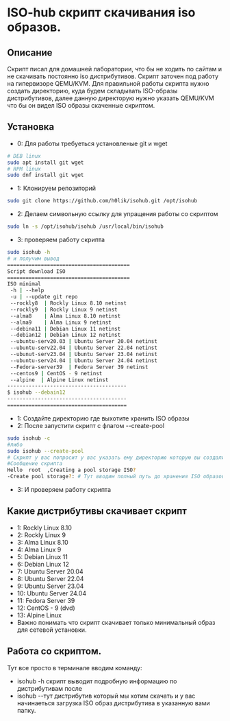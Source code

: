 # ISO-hub скрипт скачивания iso образов.
## Описание 
Скрипт писал для домашней лаборатории, что бы не ходить по сайтам и не скачивать постоянно iso дистрибутивов.
Скрипт заточен под работу на гипервизоре QEMU/KVM.
Для правильной работы скрипта нужно создать директорию, куда будем складывать ISO-образы дистрибутивов, далее данную директорую нужно указать QEMU/KVM
что бы он видел ISO образы скаченные скриптом.
## Установка
* 0: Для работы требуеться установленые git и wget 
```bash
# DEB linux
sudo apt install git wget 
# RPM linux
sudo dnf install git wget
```
* 1: Клонируем репозиторий 
```bash 
sudo git clone https://github.com/h0lik/isohub.git /opt/isohub
```
* 2: Делаем символьную ссылку  для упращения работы со скриптом 
```bash 
sudo ln -s /opt/isohub/isohub /usr/local/bin/isohub
```
* 3: проверяем работу скрипта
```bash 
sudo isohub -h 
# и получим вывод 
========================================
Script download ISO
========================================
ISO minimal
 -h | --help 
 -u | --update git repo
 --rockly8  | Rockly Linux 8.10 netinst
 --rockly9  | Rockly Linux 9 netinst
 --alma8    | Alma Linux 8.10 netinst
 --alma9    | Alma Linux 9 netinst
 --debina11 | Debian Linux 11 netinst
 --debian12 | Debian Linux 12 netinst
 --ubuntu-serv20.03 | Ubuntu Server 20.04 netinst
 --ubuntu-serv22.04 | Ubuntu Server 22.04 netinst
 --ubunut-serv23.04 | Ubuntu Server 23.04 netinst
 --ubuntu-serv24.04 | Ubuntu Server 24.04 netinst
 --Fedora-server39  | Fedora Server 39 netinst
 --centos9 | CentOS - 9 netinst
 --alpine  | Alpine Linux netinst
---------------------------------------
$ isohub --debain12
---------------------------------------
=======================================
```
* 1: Создайте директорию где выхотите хранить ISO образы
* 2: После запустити скрипт с флагом --create-pool
```bash
sudo isohub -c
#либо
sudo isohub --create-pool
# Скрипт у вас попросит у вас указать ему директорию которую вы создали для хранения ISO образов дистрибутивов
#Сообщение скрипта
Hello  root  ,Creating a pool storage ISO?
-Create pool storage?: # Тут вводим полный путь до хранения ISO образов в моем варианте /opt/kvms/vm/pool-iso/ у вас будет свой путь
```
* 3: И проверяем работу скрипта

## Какие дистрибутивы скачивает скрипт
* 1: Rockly Linux 8.10
* 2: Rockly Linux 9 
* 3: Alma Linux 8.10 
* 4: Alma Linux 9 
* 5: Debian Linux 11 
* 6: Debian Linux 12 
* 7: Ubuntu Server 20.04 
* 8: Ubuntu Server 22.04 
* 9: Ubuntu Server 23.04 
* 10: Ubuntu Server 24.04 
* 11: Fedora Server 39 
* 12: CentOS - 9 (dvd)
* 13: Alpine Linux 
* Важно понимать что скрипт скачивает только минимальный образ для сетевой установки.
## Работа со скриптом.
Тут все просто в терминале вводим команду:
* isohub -h скрипт выводит подробную информацию по дистрибутивам после 
* isohub --тут дистрибутив который мы хотим скачать 
и у вас начинаеться загрузка ISO образ дистрибутива в указанную вами папку.
